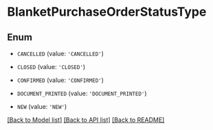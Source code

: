 # BlanketPurchaseOrderStatusType


## Enum

* `CANCELLED` (value: `'CANCELLED'`)

* `CLOSED` (value: `'CLOSED'`)

* `CONFIRMED` (value: `'CONFIRMED'`)

* `DOCUMENT_PRINTED` (value: `'DOCUMENT_PRINTED'`)

* `NEW` (value: `'NEW'`)

[[Back to Model list]](../README.md#documentation-for-models) [[Back to API list]](../README.md#documentation-for-api-endpoints) [[Back to README]](../README.md)


